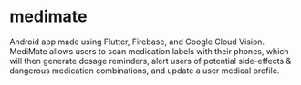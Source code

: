 # medimate
 Android app made using Flutter, Firebase, and Google Cloud Vision. MediMate allows users to scan medication labels with their phones, which will then generate dosage reminders, alert users of potential side-effects & dangerous medication combinations, and update a user medical profile.
